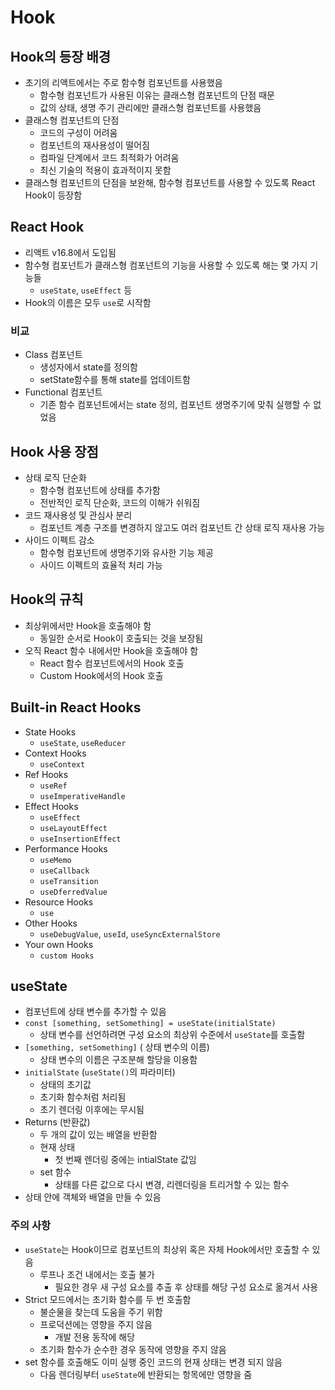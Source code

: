 # Hook
## Hook의 등장 배경
- 초기의 리액트에서는 주로 함수형 컴포넌트를 사용했음
	- 함수형 컴포넌트가 사용된 이유는 클래스형 컴포넌트의 단점 때문
	- 값의 상태, 생명 주기 관리에만 클래스형 컴포넌트를 사용했음
- 클래스형 컴포넌트의 단점
	- 코드의 구성이 어려움
	- 컴포넌트의 재사용성이 떨어짐
	- 컴파일 단계에서 코드 최적화가 어려움
	- 최신 기술의 적용이 효과적이지 못함
- 클래스형 컴포넌트의 단점을 보완해, 함수형 컴포넌트를 사용할 수 있도록 React Hook이 등장함
## React Hook
- 리액트 v16.8에서 도입됨
- 함수형 컴포넌트가 클래스형 컴포넌트의 기능을 사용할 수 있도록 해는 몇 가지 기능들
	- `useState`, `useEffect` 등
- Hook의 이름은 모두 `use`로 시작함
### 비교
- Class 컴포넌트
	- 생성자에서 state를 정의함
	- setState함수를 통해 state를 업데이트함
- Functional 컴포넌트
	- 기존 함수 컴포넌트에서는 state 정의, 컴포넌트 생명주기에 맞춰 실행할 수 없었음

## Hook 사용 장점
- 상태 로직 단순화
	- 함수형 컴포넌트에 상태를 추가함
	- 전반적인 로직 단순화, 코드의 이해가 쉬워짐
- 코드 재사용성 및 관심사 분리
	- 컴포넌트 계층 구조를 변경하지 않고도 여러 컴포넌트 간 상태 로직 재사용 가능
- 사이드 이펙트 감소
	- 함수형 컴포넌트에 생명주기와 유사한 기능 제공
	- 사이드 이펙트의 효율적 처리 가능

## Hook의 규칙
- 최상위에서만 Hook을 호출해야 함
	- 동일한 순서로 Hook이 호출되는 것을 보장됨
- 오직 React 함수 내에서만 Hook을 호출해야 함
	- React 함수 컴포넌트에서의 Hook 호출
	- Custom Hook에서의 Hook 호출

## Built-in React Hooks
- State Hooks
	- `useState`, `useReducer`
- Context Hooks
	- `useContext`
- Ref Hooks
	- `useRef`
	- `useImperativeHandle`
- Effect Hooks
	- `useEffect`
	- `useLayoutEffect`
	- `useInsertionEffect`
- Performance Hooks
	- `useMemo`
	- `useCallback`
	- `useTransition`
	- `useDferredValue`
- Resource Hooks
	- `use`
- Other Hooks
	- `useDebugValue`, `useId`, `useSyncExternalStore`
- Your own Hooks
	- `custom Hooks`

## useState
- 컴포넌트에 상태 변수를 추가할 수 있음
- `const [something, setSomething] = useState(initialState)`
	- 상태 변수를 선언하려면 구성 요소의 최상위 수준에서 `useState`를 호출함
- `[something, setSomething]` ( 상태 변수의 이름)
	- 상태 변수의 이름은 구조분해 할당을 이용함
- `initialState` (`useState()`의 파라미터)
	- 상태의 초기값
	- 초기화 함수처럼 처리됨
	- 초기 렌더링 이후에는 무시됨
- Returns (반환값)
	- 두 개의 값이 있는 배열을 반환함
	- 현재 상태
		- 첫 번째 렌더링 중에는 intialState 값임
	- set 함수
		- 상태를 다른 값으로 다시 변경, 리렌더링을 트리거할 수 있는 함수
- 상태 안에 객체와 배열을 만들 수 있음
### 주의 사항
- `useState`는 Hook이므로 컴포넌트의 최상위 혹은 자체 Hook에서만 호출할 수 있음
	- 루프나 조건 내에서는 호출 불가
		- 필요한 경우 새 구성 요소를 추출 후 상태를 해당 구성 요소로 옮겨서 사용
- Strict 모드에서는 초기화 함수를 두 번 호출함
	- 불순물을 찾는데 도움을 주기 위함
	- 프로덕션에는 영향을 주지 않음
		- 개발 전용 동작에 해당
	- 초기화 함수가 순수한 경우 동작에 영향을 주지 않음
- set 함수를 호출해도 이미 실행 중인 코드의 현재 상태는 변경 되지 않음
	- 다음 렌더링부터  `useState`에 반환되는 항목에만 영향을 줌





